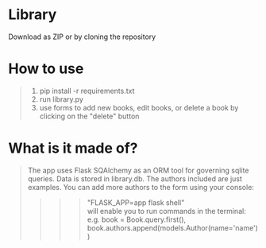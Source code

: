 # Library
Download as ZIP or by cloning the repository
# How to use

>1. pip install -r requirements.txt
>2. run library.py
>3. use forms to add new books, edit books, or delete a book by clicking on the "delete" button


# What is it made of?

>The app uses Flask SQAlchemy as an ORM tool for governing sqlite queries. Data is stored in library.db. The authors included are just examples. You can add more authors to the form using your console:  
>>>>"FLASK_APP=app flask shell"  
>will enable you to run commands in the terminal:  
>>>>e.g. book = Book.query.first(), 
>>>>book.authors.append(models.Author(name='name'))
